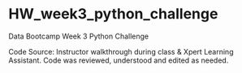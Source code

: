 # HW_week3_python_challenge
Data Bootcamp Week 3 Python Challenge 

Code Source: Instructor walkthrough during class  & Xpert Learning Assistant. Code was reviewed, understood and edited as needed.
